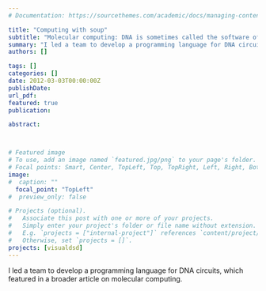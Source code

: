```yaml
---
# Documentation: https://sourcethemes.com/academic/docs/managing-content/

title: "Computing with soup"
subtitle: "Molecular computing: DNA is sometimes called the software of life. Now it is being used to build computers that can run inside cells. - <a href = https://www.economist.com/technology-quarterly/2012/03/03/computing-with-soup>The Economist</a>"
summary: "I led a team to develop a programming language for DNA circuits, which featured in a broader article on molecular computing.<br><b>The Economist</b>"
authors: []

tags: []
categories: []
date: 2012-03-03T00:00:00Z
publishDate:
url_pdf: 
featured: true
publication: 

abstract:



# Featured image
# To use, add an image named `featured.jpg/png` to your page's folder.
# Focal points: Smart, Center, TopLeft, Top, TopRight, Left, Right, BottomLeft, Bottom, BottomRight.
image: 
#  caption: ""
  focal_point: "TopLeft"
#  preview_only: false

# Projects (optional).
#   Associate this post with one or more of your projects.
#   Simply enter your project's folder or file name without extension.
#   E.g. `projects = ["internal-project"]` references `content/project/deep-learning/index.md`.
#   Otherwise, set `projects = []`.
projects: [visualdsd]
---
```


I led a team to develop a programming language for DNA circuits, which featured in a broader article on molecular computing.